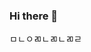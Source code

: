 ### Hi there 👋
ㅁㄴㅇㄻㄴㄻㄴㄻㄹ
<!--ㅁㅇㄹㄴㅁㄹㄴㅁㅇㄹ
**turingson/turingson** is a ✨ _special_ ✨ repository because its `README.md` (this file) appears on your GitHub profile.

Here are some ideas to get you started:

- 🔭 I’m currently working on ...
- 🌱 I’m currently learning ...
- 👯 I’m looking to collaborate on ...
- 🤔 I’m looking for help with ...
- 💬 Ask me about ...
- 📫 How to reach me: ...
- 😄 Pronouns: ...
- ⚡ Fun fact: ...
-->
